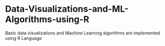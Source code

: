 # Data-Visualizations-and-ML-Algorithms-using-R
Basic data visualizations and Machine Learning algorithms are implemented using R Language
